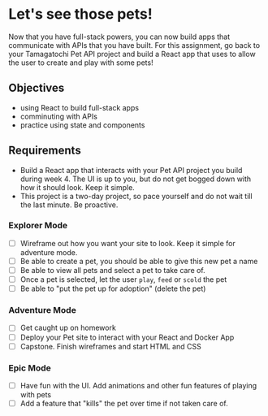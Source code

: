 # Let's see those pets!

Now that you have full-stack powers, you can now build apps that communicate with APIs that you have built. For this assignment, go back to your Tamagatochi Pet API project and build a React app that uses to allow the user to create and play with some pets!

## Objectives

- using React to build full-stack apps
- comminuting with APIs
- practice using state and components

## Requirements

- Build a React app that interacts with your Pet API project you build during week 4. The UI is up to you, but do not get bogged down with how it should look. Keep it simple.
- This project is a two-day project, so pace yourself and do not wait till the last minute. Be proactive.

### Explorer Mode

- [ ] Wireframe out how you want your site to look. Keep it simple for adventure mode.
- [ ] Be able to create a pet, you should be able to give this new pet a name
- [ ] Be able to view all pets and select a pet to take care of.
- [ ] Once a pet is selected, let the user `play`, `feed` or `scold` the pet
- [ ] Be able to "put the pet up for adoption" (delete the pet)

### Adventure Mode

- [ ] Get caught up on homework
- [ ] Deploy your Pet site to interact with your React and Docker App
- [ ] Capstone. Finish wireframes and start HTML and CSS

### Epic Mode

- [ ] Have fun with the UI. Add animations and other fun features of playing with pets
- [ ] Add a feature that "kills" the pet over time if not taken care of.
